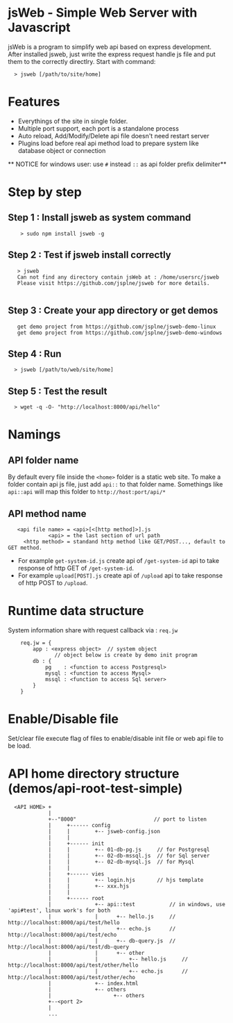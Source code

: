 # jsWeb - Simple Web Server with Javascript

jsWeb is a program to simplify web api based on express development.
After installed jsweb, just write the express request handle js file and put them to the correctly directlry. Start with command:

```
  > jsweb [/path/to/site/home]
```

# Features

* Everythings of the site in single folder.
* Multiple port support, each port is a standalone process
* Auto reload, Add/Modify/Delete api file doesn't need restart server
* Plugins load before real api method load to prepare system like database object or connection


** NOTICE for windows user: use `#` instead `::` as api folder prefix delimiter**


# Step by step

## Step 1 : Install jsweb as system command
```
    > sudo npm install jsweb -g
```
## Step 2 : Test if jsweb install correctly

```
   > jsweb
   Can not find any directory contain jsWeb at : /home/usersrc/jsweb
   Please visit https://github.com/jsplne/jsweb for more details.
   
```

## Step 3 : Create your app directory or get demos
```
   get demo project from https://github.com/jsplne/jsweb-demo-linux
   get demo project from https://github.com/jsplne/jsweb-demo-windows
```

## Step 4 : Run
```
  > jsweb [/path/to/web/site/home]
```

## Step 5 : Test the result
```
  > wget -q -O- "http://localhost:8000/api/hello"
```


# Namings

## API folder name

By default every file inside the `<home>` folder is a static web site.
To make a folder contain api js file, just add `api::` to that folder name. Somethings like `api::api` will map this folder to `http://host:port/api/*`

## API method name

```
   <api file name> = <api>[<[http method]>].js
             <api> = the last section of url path
     <http method> = standand http method like GET/POST..., default to GET method.
```

* For example `get-system-id.js` create api of `/get-system-id` api to take response of http GET of `/get-system-id`.
* For example `upload[POST].js` create api of `/upload` api to take response of http POST to `/upload`.


# Runtime data structure

System information share with request callback via  : `req.jw`

```
    req.jw = {
        app : <express object>  // system object
               // object below is create by demo init program
        db : {
            pg    : <function to access Postgresql>
            mysql : <function to access Mysql>
            mssql : <function to access Sql server>
        }
    }
```


# Enable/Disable file

Set/clear file execute flag of files to enable/disable init file or web api file to be load.

# API home directory structure (demos/api-root-test-simple)

```
  <API HOME> +
             |
             +--"8000"                         // port to listen
             |     +------ config
             |     |        +-- jsweb-config.json
             |     |
             |     +------ init
             |     |        +-- 01-db-pg.js     // for Postgresql
             |     |        +-- 02-db-mssql.js  // for Sql server
             |     |        +-- 02-db-mysql.js  // for Mysql
             |     |
             |     +------ vies
             |     |        +-- login.hjs       // hjs template
             |     |        +-- xxx.hjs
             |     |
             |     +------ root
             |              +-- api::test           // in windows, use 'api#test', linux work's for both
             |              |      +-- hello.js     // http://localhost:8000/api/test/hello
             |              |      +-- echo.js      // http://localhost:8000/api/test/echo
             |              |      +-- db-query.js  // http://localhost:8000/api/test/db-query
             |              |      +-- other
             |              |          +-- hello.js     // http://localhost:8000/api/test/other/hello
             |              |          +-- echo.js      // http://localhost:8000/api/test/other/echo
             |              +-- index.html
             |              +-- others
             |                    +-- others
             +--<port 2>
             | 
             ...

```
